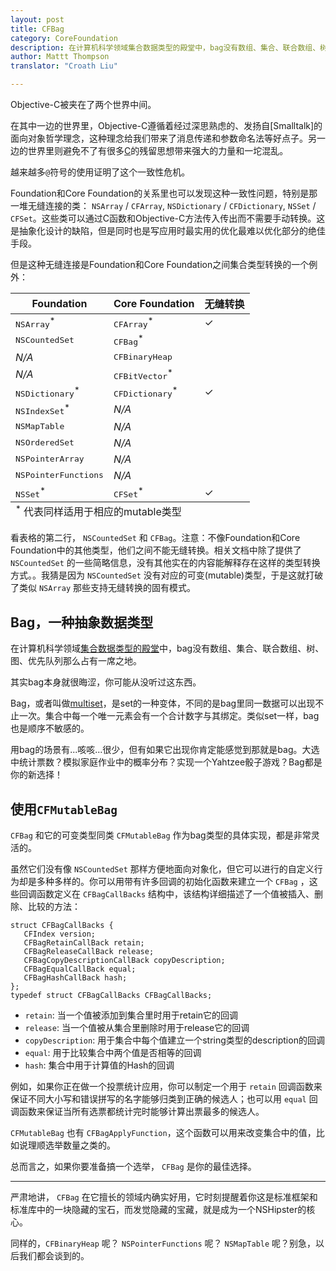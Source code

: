 ```yaml
---
layout: post
title: CFBag
category: CoreFoundation
description: 在计算机科学领域集合数据类型的殿堂中，bag没有数组、集合、联合数组、树、图、优先队列那么占有一席之地。其实bag本身就很晦涩，你可能从没听过这东西。
author: Mattt Thompson
translator: "Croath Liu"

---
```


Objective-C被夹在了两个世界中间。

在其中一边的世界里，Objective-C遵循着经过深思熟虑的、发扬自[Smalltalk]的面向对象哲学理念，这种理念给我们带来了消息传递和参数命名法等好点子。另一边的世界里则避免不了有很多<a href="http://en.wikipedia.org/wiki/C_(programming_language)">C</a>的残留思想带来强大的力量和一坨混乱。

越来越多`@`符号的使用证明了这个一致性危机。

Foundation和Core Foundation的关系里也可以发现这种一致性问题，特别是那一堆无缝连接的类： `NSArray` / `CFArray`, `NSDictionary` / `CFDictionary`, `NSSet` / `CFSet`。这些类可以通过C函数和Objective-C方法传入传出而不需要手动转换。这是抽象化设计的缺陷，但是同时也是写应用时最实用的优化最难以优化部分的绝佳手段。

但是这种无缝连接是Foundation和Core Foundation之间集合类型转换的一个例外：

<table>
  <thead>
    <tr>
      <th>Foundation</th>
      <th>Core Foundation</th>
      <th>无缝转换</th>
    </tr>
  </thead>
  <tbody>
    <tr>
      <td><tt>NSArray</tt><sup>*</sup></td>
      <td><tt>CFArray</tt><sup>*</sup></td>
      <td>✓</td>
    </tr>
    <tr>
      <td><tt>NSCountedSet</tt></td>
      <td><tt>CFBag</tt><sup>*</sup></td>
      <td></td>
    </tr>
    <tr>
      <td><em>N/A</em></td>
      <td><tt>CFBinaryHeap</tt></td>
      <td></td>
    </tr>
    <tr>
      <td><em>N/A</em></td>
      <td><tt>CFBitVector</tt><sup>*</sup></td>
      <td></td>
    </tr>
    <tr>
      <td><tt>NSDictionary</tt><sup>*</sup></td>
      <td><tt>CFDictionary</tt><sup>*</sup></td>
      <td>✓</td>
    </tr>
    <tr>
      <td><tt>NSIndexSet</tt><sup>*</sup></td>
      <td><em>N/A</em></td>
      <td></td>
    </tr>
    <tr>
      <td><tt>NSMapTable</tt></td>
      <td><em>N/A</em></td>
      <td></td>
    </tr>
    <tr>
      <td><tt>NSOrderedSet</tt></td>
      <td><em>N/A</em></td>
      <td></td>
    </tr>
    <tr>
      <td><tt>NSPointerArray</tt></td>
      <td><em>N/A</em></td>
      <td></td>
    </tr>
    <tr>
      <td><tt>NSPointerFunctions</tt></td>
      <td><em>N/A</em></td>
      <td></td>
    </tr>
    <tr>
      <td><tt>NSSet</tt><sup>*</sup></td>
      <td><tt>CFSet</tt><sup>*</sup></td>
      <td>✓</td>
    </tr>
  </tbody>
  <tfoot>
    <tr>
      <td colspan="3"><sup>*</sup> 代表同样适用于相应的mutable类型</td>
    </tr>
  </tfoot>
</table>

看表格的第二行， `NSCountedSet` 和 `CFBag`。注意：不像Foundation和Core Foundation中的其他类型，他们之间不能无缝转换。相关文档中除了提供了 `NSCountedSet` 的一些简略信息，没有其他实在的内容能解释存在这样的类型转换方式。。我猜是因为 `NSCountedSet` 没有对应的可变(mutable)类型，于是这就打破了类似 `NSArray` 那些支持无缝转换的固有模式。

## Bag，一种抽象数据类型

在计算机科学领域<a href="http://en.wikipedia.org/wiki/Collection_(abstract_data_type)">集合数据类型的殿堂</a>中，bag没有数组、集合、联合数组、树、图、优先队列那么占有一席之地。

其实bag本身就很晦涩，你可能从没听过这东西。

Bag，或者叫做[multiset](http://en.wikipedia.org/wiki/Multiset)，是set的一种变体，不同的是bag里同一数据可以出现不止一次。集合中每一个唯一元素会有一个合计数字与其绑定。类似set一样，bag也是顺序不敏感的。

用bag的场景有...咳咳...很少，但有如果它出现你肯定能感觉到那就是bag。大选中统计票数？模拟家庭作业中的概率分布？实现一个Yahtzee骰子游戏？Bag都是你的新选择！

## 使用`CFMutableBag`

`CFBag` 和它的可变类型同类 `CFMutableBag` 作为bag类型的具体实现，都是非常灵活的。

虽然它们没有像 `NSCountedSet` 那样方便地面向对象化，但它可以进行的自定义行为却是多种多样的。你可以用带有许多回调的初始化函数来建立一个 `CFBag` ，这些回调函数定义在 `CFBagCallBacks` 结构中，该结构详细描述了一个值被插入、删除、比较的方法：

~~~{objective-c}
struct CFBagCallBacks {
   CFIndex version;
   CFBagRetainCallBack retain;
   CFBagReleaseCallBack release;
   CFBagCopyDescriptionCallBack copyDescription;
   CFBagEqualCallBack equal;
   CFBagHashCallBack hash;
};
typedef struct CFBagCallBacks CFBagCallBacks;
~~~

- `retain`: 当一个值被添加到集合里时用于retain它的回调
- `release`: 当一个值被从集合里删除时用于release它的回调
- `copyDescription`: 用于集合中每个值建立一个string类型的description的回调
- `equal`: 用于比较集合中两个值是否相等的回调
- `hash`: 集合中用于计算值的Hash的回调

例如，如果你正在做一个投票统计应用，你可以制定一个用于 `retain` 回调函数来保证不同大小写和错误拼写的名字能够归类到正确的候选人；也可以用 `equal` 回调函数来保证当所有选票都统计完时能够计算出票最多的候选人。

`CFMutableBag` 也有 `CFBagApplyFunction`，这个函数可以用来改变集合中的值，比如说理顺选举数量之类的。

总而言之，如果你要准备搞一个选举， `CFBag` 是你的最佳选择。

---

严肃地讲， `CFBag` 在它擅长的领域内确实好用，它时刻提醒着你这是标准框架和标准库中的一块隐藏的宝石，而发觉隐藏的宝藏，就是成为一个NSHipster的核心。

同样的，`CFBinaryHeap` 呢？ `NSPointerFunctions` 呢？ `NSMapTable` 呢？别急，以后我们都会谈到的。
